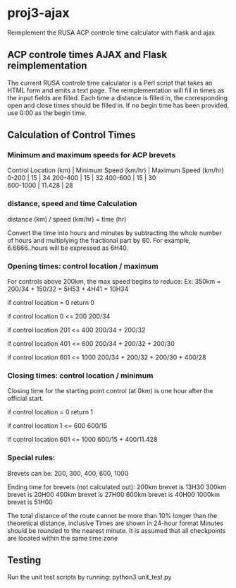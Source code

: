 # proj3-ajax
Reimplement the RUSA ACP controle time calculator with flask and ajax

## ACP controle times AJAX and Flask reimplementation

The current RUSA controle time calculator is a Perl script that takes an HTML form and emits a text page. The reimplementation will fill in times as the input fields are filled.  Each time a distance is filled in, the corresponding open and close times should be filled in.   If no begin time has been provided, use 0:00 as the begin time.

## Calculation of Control Times

### Minimum and maximum speeds for ACP brevets
Control Location (km)  |  Minimum Speed (km/hr) | Maximum Speed (km/hr)
      0-200            |          15            |         34
      200-400          |          15            |         32
      400-600          |          15            |         30  
      600-1000         |          11.428        |         28

### distance, speed and time Calculation

distance (km) / speed (km/hr) = time (hr)

Convert the time into hours and minutes by subtracting the whole number of hours and multiplying the fractional part by 60. For example, 6.6666..hours will be expressed as 6H40.

### Opening times: control location / maximum

For controls above 200km, the max speed begins to reduce:
  Ex: 350km = 200/34 + 150/32 = 5H53 + 4H41 = 10H34

if control location = 0
return 0

if control location 0 <= 200
200/34

if control location 201 <= 400
200/34 + 200/32

if control location 401 <= 600
200/34 + 200/32 + 200/30

if control location 601 <= 1000
200/34 + 200/32 + 200/30 + 400/28


### Closing times: control location / minimum

Closing time for the starting point control (at 0km) is one hour after the official start.

if control location = 0
return 1

if control location 1 <= 600
600/15

if control location 601 <= 1000
600/15 + 400/11.428

### Special rules:
  Brevets can be: 200, 300, 400, 600, 1000

  Ending time for brevets (not calculated out):
    200km brevet is 13H30
    300km brevet is 20H00
    400km brevet is 27H00
    600km brevet is 40H00
    1000km brevet is 51H00

  The total distance of the route cannot be more than 10% longer than the theoretical distance, inclusive
  Times are shown in 24-hour format
  Minutes should be rounded to the nearest minute.
  It is assumed that all checkpoints are located within the same time zone


## Testing

Run the unit test scripts by running:
    python3 unit_test.py
